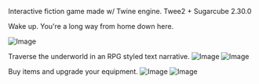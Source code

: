 Interactive fiction game made w/ Twine engine. Twee2 + Sugarcube 2.30.0

Wake up. 
You're a long way from home down here.

![Image](../master/hellquest_home.PNG?raw=true)

Traverse the underworld in an RPG styled text narrative.
![Image](../master/hellquest_demon.PNG?raw=true)
![Image](../master/hellquest_adventure.PNG?raw=true)

Buy items and upgrade your equipment.
![Image](../master/hellquest_shop.PNG?raw=true)
![Image](../master/hellquest_stats.PNG?raw=true)
